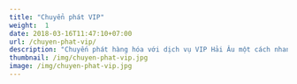 ```yaml
---
title: "Chuyển phát VIP"
weight:  1
date: 2018-03-16T11:47:10+07:00
url: /chuyen-phat-vip/
description: "Chuyến phát hàng hóa với dịch vụ VIP Hải Âu một cách nhanh chóng và chuyên nghiệp"
thumbnail: /img/chuyen-phat-vip.jpg
image: /img/chuyen-phat-vip.jpg
---
```

